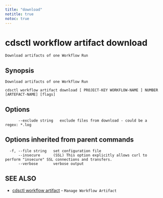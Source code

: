 ```yaml
---
title: "download"
notitle: true
notoc: true
---
```

# cdsctl workflow artifact download

`Download artifacts of one Workflow Run`

## Synopsis

`Download artifacts of one Workflow Run`

```
cdsctl workflow artifact download [ PROJECT-KEY WORKFLOW-NAME ] NUMBER [ARTEFACT-NAME] [flags]
```

## Options

```
      --exclude string   exclude files from download - could be a regex: *.log
```

## Options inherited from parent commands

```
  -f, --file string   set configuration file
      --insecure      (SSL) This option explicitly allows curl to perform "insecure" SSL connections and transfers.
      --verbose       verbose output
```

## SEE ALSO

* [cdsctl workflow artifact](/docs/components/cdsctl/workflow/artifact/)	 - `Manage Workflow Artifact`

